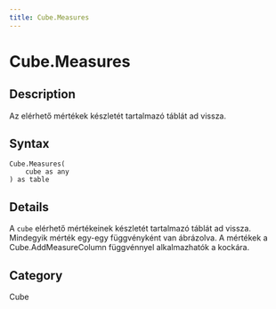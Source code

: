 ```yaml
---
title: Cube.Measures
---
```


# Cube.Measures


## Description

Az elérhető mértékek készletét tartalmazó táblát ad vissza.


## Syntax

```powerquery
Cube.Measures(
    cube as any
) as table
```


## Details

A <code>cube</code> elérhető mértékeinek készletét tartalmazó táblát ad vissza.    Mindegyik mérték egy-egy függvényként van ábrázolva. A mértékek a Cube.AddMeasureColumn függvénnyel alkalmazhatók a kockára.



## Category
Cube
